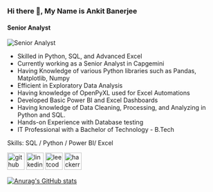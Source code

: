 
### Hi there 👋, My Name is Ankit Banerjee
#### Senior Analyst
![Senior Analyst](https://media-exp1.licdn.com/dms/image/C4D16AQHro8H73YTG-g/profile-displaybackgroundimage-shrink_200_800/0/1647186665186?e=1659571200&v=beta&t=wW037YzioTdrzbhdWWFW4CvO5IRYUoOD3kjcUeY5rrY)

 - Skilled in Python, SQL, and Advanced Excel  
 - Currently working as a Senior Analyst in Capgemini  
 - Having Knowledge of various Python libraries such as Pandas, Matplotlib, Numpy
 - Efficient in Exploratory Data Analysis  
 - Having knowledge of OpenPyXL used for Excel Automations  
 - Developed Basic Power BI and Excel Dashboards  
 - Having knowledge of Data Cleaning, Processing, and Analyzing in Python and SQL.
 - Hands-on Experience with Database testing  
 - IT Professional with a Bachelor of Technology - B.Tech

Skills: SQL / Python / Power BI/ Excel



[<img src='https://cdn.jsdelivr.net/npm/simple-icons@3.0.1/icons/github.svg' alt='github' height='40'>](https://github.com/https://github.com/Ankit1032)  [<img src='https://cdn.jsdelivr.net/npm/simple-icons@3.0.1/icons/linkedin.svg' alt='linkedin' height='40'>](https://www.linkedin.com/in/https://www.linkedin.com/in/ankit-banerjee-a2b470155//)  [<img src='https://cdn.jsdelivr.net/npm/simple-icons@3.0.1/icons/leetcode.svg' alt='leetcode' height='40'>](https://leetcode.com/Ankit1032/)  [<img src='https://cdn.jsdelivr.net/npm/simple-icons@3.0.1/icons/hackerrank.svg' alt='hackerrank' height='40'>](https://www.hackerrank.com/techguy_ankit101?hr_r=1)  

[![Anurag's GitHub stats](https://github-readme-stats.vercel.app/api?username=ankit1032)](https://github.com/anuraghazra/github-readme-stats)
